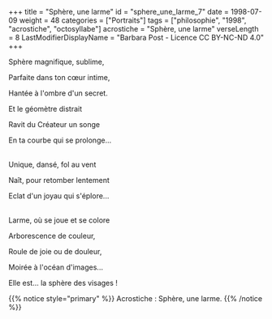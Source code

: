 +++
title = "Sphère, une larme"
id = "sphere_une_larme_7"
date = 1998-07-09
weight = 48
categories = ["Portraits"]
tags = ["philosophie", "1998", "acrostiche", "octosyllabe"]
acrostiche = "Sphère, une larme"
verseLength = 8
LastModifierDisplayName = "Barbara Post - Licence CC BY-NC-ND 4.0"
+++

Sphère magnifique, sublime,

Parfaite dans ton cœur intime,

Hantée à l'ombre d'un secret.

Et le géomètre distrait

Ravit du Créateur un songe

En ta courbe qui se prolonge...

 \
Unique, dansé, fol au vent

Naît, pour retomber lentement

Eclat d'un joyau qui s'éplore...

 \
Larme, où se joue et se colore

Arborescence de couleur,

Roule de joie ou de douleur,

Moirée à l'océan d'images...

Elle est... la sphère des visages !

{{% notice style="primary" %}}
Acrostiche : Sphère, une larme.
{{% /notice %}}
